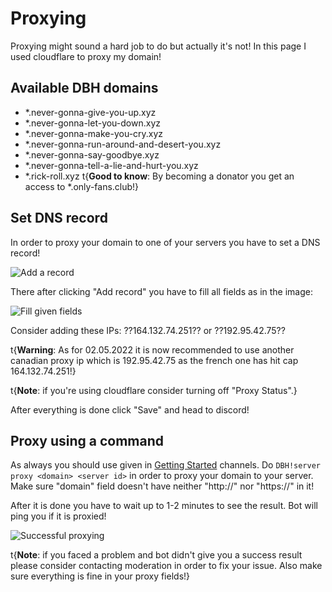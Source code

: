 # Proxying

Proxying might sound a hard job to do but actually it's not! In this page I used cloudflare to proxy my domain!

## Available DBH domains

* *.never-gonna-give-you-up.xyz
* *.never-gonna-let-you-down.xyz
* *.never-gonna-make-you-cry.xyz
* *.never-gonna-run-around-and-desert-you.xyz
* *.never-gonna-say-goodbye.xyz
* *.never-gonna-tell-a-lie-and-hurt-you.xyz
* *.rick-roll.xyz
t{**Good to know**: By becoming a donator you get an access to *.only-fans.club!}

## Set DNS record

In order to proxy your domain to one of your servers you have to set a DNS record!

![Add a record](/content/proxying/add-record.png)

There after clicking "Add record" you have to fill all fields as in the image:

![Fill given fields](/content/proxying/proxy-fields.png)

Consider adding these IPs: ??164.132.74.251?? or ??192.95.42.75??

t{**Warning**: As for 02.05.2022 it is now recommended to use another canadian proxy ip which is 192.95.42.75 as the french one has hit cap 164.132.74.251!}

t{**Note**: if you're using cloudflare consider turning off "Proxy Status".}

After everything is done click "Save" and head to discord!

## Proxy using a command

As always you should use given in [Getting Started](/getting-started) channels. Do `DBH!server proxy <domain> <server id>` in order to proxy your domain to your server. Make sure "domain" field doesn't have neither "http://" nor "https://" in it!

After it is done you have to wait up to 1-2 minutes to see the result. Bot will ping you if it is proxied!

![Successful proxying](/content/proxying/proxying-success.png)

t{**Note**: if you faced a problem and bot didn't give you a success result please consider contacting moderation in order to fix your issue. Also make sure everything is fine in your proxy fields!}
